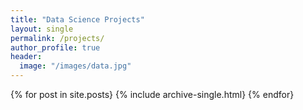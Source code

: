 ```yaml
---
title: "Data Science Projects"
layout: single
permalink: /projects/
author_profile: true
header:
  image: "/images/data.jpg"
---
```


{% for post in site.posts}
	{% include archive-single.html}
{% endfor}
